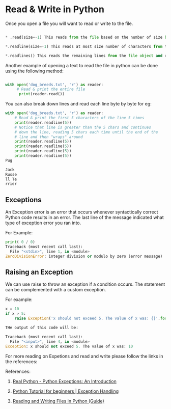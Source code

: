 # Read & Write in Python

Once you open a file you will want to read or write to the file.

```py

* .read(size=-1) This reads from the file based on the number of size bytes. If no argument is passed or None or -1 is passed, then the entire file is read.

*.readline(size=-1) This reads at most size number of characters from the line. This continues to the end of the line and then wraps back around. If no argument is passed or None or -1 is passed, then the entire line (or rest of the line) is read.

*.readlines() This reads the remaining lines from the file object and returns them as a list.

```

Another example of opening a text to read the file in python can be done using the following method:

```py

with open('dog_breeds.txt', 'r') as reader:
     # Read & print the entire file
      print(reader.read())

```

You can also break down lines and read each line byte by byte for eg:

```py
with open('dog_breeds.txt', 'r') as reader:
    # Read & print the first 5 characters of the line 5 times
    print(reader.readline(5))
    # Notice that line is greater than the 5 chars and continues
    # down the line, reading 5 chars each time until the end of the
    # line and then "wraps" around
    print(reader.readline(5))
    print(reader.readline(5))
    print(reader.readline(5))
    print(reader.readline(5))
Pug

Jack
Russe
ll Te
rrier

```

## Exceptions

An Exception error is an error that occurs whenever syntactically correct Python code results in an error. The last line of the message indicated what type of exception error you ran into.

For Example:

```py
print( 0 / 0)
Traceback (most recent call last):
  File "<stdin>", line 1, in <module>
ZeroDivisionError: integer division or modulo by zero (error message)

```

## Raising an Exception

We can use raise to throw an exception if a condition occurs. The statement can be complemented with a custom exception.

For example:

```py
x = 10
if x > 5:
    raise Exception('x should not exceed 5. The value of x was: {}'.format(x))

THe output of this code will be: 

Traceback (most recent call last):
  File "<input>", line 4, in <module>
Exception: x should not exceed 5. The value of x was: 10

```

For more reading on Expetions and read and write please follow the links in the references:

References:

1. [Real Python - Python Exceptions: An Introduction](https://realpython.com/python-exceptions/#exceptions-versus-syntax-errors)

2. [Python Tutorial for beginners | Exception Handling](https://www.youtube.com/watch?v=6SPDvPK38tw)

3. [Reading and Writing Files in Python (Guide)](https://realpython.com/read-write-files-python/)

